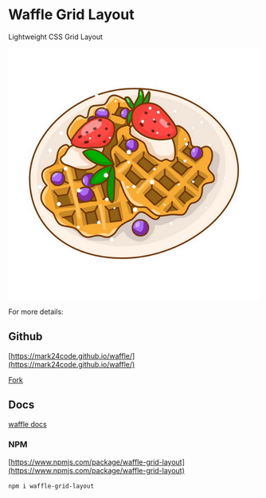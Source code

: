 # Waffle Grid Layout

Lightweight CSS Grid Layout

![waffle](./demo/assets/waffle.jpg)


For more details:

## Github

[https://mark24code.github.io/waffle/](https://mark24code.github.io/waffle/)

[Fork](https://github.com/Mark24Code/waffle)

## Docs

[waffle docs](https://mark24code.github.io/waffle/)

### NPM

[https://www.npmjs.com/package/waffle-grid-layout](https://www.npmjs.com/package/waffle-grid-layout)


```bash
npm i waffle-grid-layout
```
